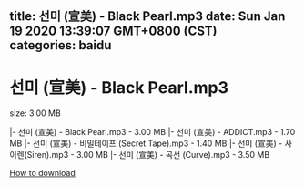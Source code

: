 
title: 선미 (宣美) - Black Pearl.mp3
date: Sun Jan 19 2020 13:39:07 GMT+0800 (CST)    
categories: baidu
---

# 선미 (宣美) - Black Pearl.mp3
size: 3.00 MB
 
 
|- 선미 (宣美) - Black Pearl.mp3 - 3.00 MB
|- 선미 (宣美) - ADDICT.mp3 - 1.70 MB
|- 선미 (宣美) - 비밀테이프 (Secret Tape).mp3 - 1.40 MB
|- 선미 (宣美) - 사이렌(Siren).mp3 - 3.00 MB
|- 선미 (宣美) - 곡선 (Curve).mp3 - 3.50 MB

[How to download](https://bpcam.bemobtrk.com/go/2ceec3aa-1ca2-46d6-b9ff-aaa5c184517c?jno=4118)